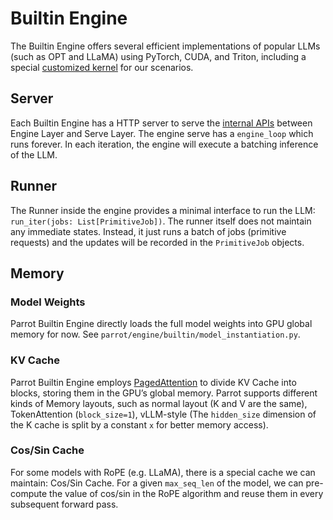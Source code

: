 # Builtin Engine

The Builtin Engine offers several efficient implementations of popular LLMs (such as OPT and LLaMA) using PyTorch, CUDA, and Triton, including a special [customized kernel](shared_attention_kernel.md) for our scenarios.

## Server

Each Builtin Engine has a HTTP server to serve the [internal APIs](engine_apis.md) between Engine Layer and Serve Layer. The engine serve has a `engine_loop` which runs forever. In each iteration, the engine will execute a batching inference of the LLM.

## Runner

The Runner inside the engine provides a minimal interface to run the LLM: `run_iter(jobs: List[PrimitiveJob])`. The runner itself does not maintain any immediate states. Instead, it just runs a batch of jobs (primitive requests) and the updates will be recorded in the `PrimitiveJob` objects.

## Memory

### Model Weights

Parrot Builtin Engine directly loads the full model weights into GPU global memory for now. See `parrot/engine/builtin/model_instantiation.py`.

### KV Cache

Parrot Builtin Engine employs [PagedAttention](https://arxiv.org/abs/2309.06180) to divide KV Cache into blocks, storing them in the GPU’s global memory. Parrot supports different kinds of Memory layouts, such as normal layout (K and V are the same), TokenAttention (`block_size=1`), vLLM-style (The `hidden_size` dimension of the K cache is split by a constant `x` for better memory access).


### Cos/Sin Cache

For some models with RoPE (e.g. LLaMA), there is a special cache we can maintain: Cos/Sin Cache. For a given `max_seq_len` of the model, we can pre-compute the value of cos/sin in the RoPE algorithm and reuse them in every subsequent forward pass.